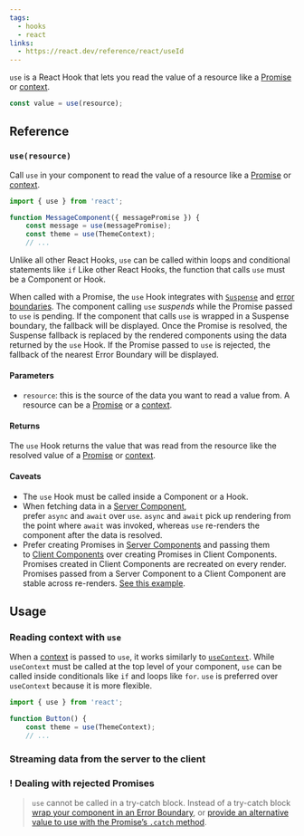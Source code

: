 ```yaml
---
tags:
  - hooks
  - react
links:
  - https://react.dev/reference/react/useId
---
```

`use` is a React Hook that lets you read the value of a resource like a [Promise](https://developer.mozilla.org/en-US/docs/Web/JavaScript/Reference/Global_Objects/Promise) or [context](https://react.dev/learn/passing-data-deeply-with-context).
```js
const value = use(resource);
```

## Reference

### `use(resource)`

Call `use` in your component to read the value of a resource like a [Promise](https://developer.mozilla.org/en-US/docs/Web/JavaScript/Reference/Global_Objects/Promise) or [context](https://react.dev/learn/passing-data-deeply-with-context).

```jsx
import { use } from 'react';

function MessageComponent({ messagePromise }) { 
	const message = use(messagePromise); 
	const theme = use(ThemeContext);  
	// ...
```

Unlike all other React Hooks, `use` can be called within loops and conditional statements like `if`
Like other React Hooks, the function that calls `use` must be a Component or Hook.

When called with a Promise, the `use` Hook integrates with [`Suspense`](https://react.dev/reference/react/Suspense) and [error boundaries](https://react.dev/reference/react/Component#catching-rendering-errors-with-an-error-boundary). The component calling `use` _suspends_ while the Promise passed to `use` is pending. If the component that calls `use` is wrapped in a Suspense boundary, the fallback will be displayed. Once the Promise is resolved, the Suspense fallback is replaced by the rendered components using the data returned by the `use` Hook. If the Promise passed to `use` is rejected, the fallback of the nearest Error Boundary will be displayed.
#### Parameters

- `resource`: this is the source of the data you want to read a value from. A resource can be a [Promise](https://developer.mozilla.org/en-US/docs/Web/JavaScript/Reference/Global_Objects/Promise) or a [context](https://react.dev/learn/passing-data-deeply-with-context).

#### Returns

The `use` Hook returns the value that was read from the resource like the resolved value of a [Promise](https://developer.mozilla.org/en-US/docs/Web/JavaScript/Reference/Global_Objects/Promise) or [context](https://react.dev/learn/passing-data-deeply-with-context).

#### Caveats

- The `use` Hook must be called inside a Component or a Hook.
- When fetching data in a [Server Component](https://react.dev/reference/react/use-server), prefer `async` and `await` over `use`. `async` and `await` pick up rendering from the point where `await` was invoked, whereas `use` re-renders the component after the data is resolved.
- Prefer creating Promises in [Server Components](https://react.dev/reference/react/use-server) and passing them to [Client Components](https://react.dev/reference/react/use-client) over creating Promises in Client Components. Promises created in Client Components are recreated on every render. Promises passed from a Server Component to a Client Component are stable across re-renders. [See this example](https://react.dev/reference/react/use#streaming-data-from-server-to-client).

## Usage

### Reading context with `use`
When a [context](https://react.dev/learn/passing-data-deeply-with-context) is passed to `use`, it works similarly to [`useContext`](https://react.dev/reference/react/useContext). While `useContext` must be called at the top level of your component, `use` can be called inside conditionals like `if` and loops like `for`. `use` is preferred over `useContext` because it is more flexible.

```jsx
import { use } from 'react';

function Button() {  
	const theme = use(ThemeContext);  
	// ...
```

### Streaming data from the server to the client
### ! Dealing with rejected Promises 
>`use` cannot be called in a try-catch block. Instead of a try-catch block [wrap your component in an Error Boundary](https://react.dev/reference/react/use#displaying-an-error-to-users-with-error-boundary), or [provide an alternative value to use with the Promise’s `.catch` method](https://react.dev/reference/react/use#providing-an-alternative-value-with-promise-catch).